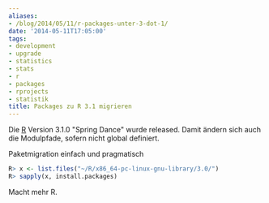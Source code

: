 ```yaml
---
aliases:
- /blog/2014/05/11/r-packages-unter-3-dot-1/
date: '2014-05-11T17:05:00'
tags:
- development
- upgrade
- statistics
- stats
- r
- packages
- rprojects
- statistik
title: Packages zu R 3.1 migrieren
---
```


Die [R](http://r-project.org) Version 3.1.0 "Spring Dance" wurde released.
Damit ändern sich auch die Modulpfade, sofern nicht global definiert.

Paketmigration einfach und pragmatisch

``` r
R> x <- list.files("~/R/x86_64-pc-linux-gnu-library/3.0/")
R> sapply(x, install.packages)
```
Macht mehr R.

